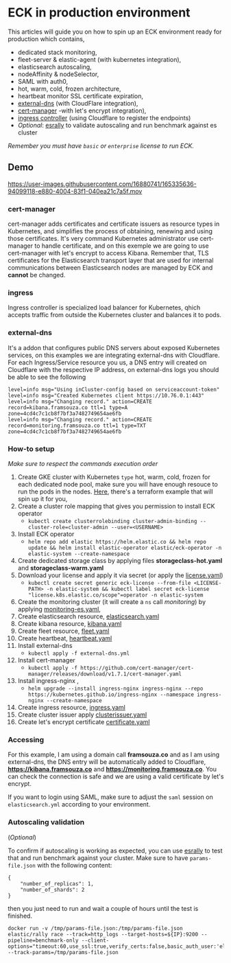# ECK in production environment

This articles will guide you on how to spin up an ECK environment ready for production which contains,

- dedicated stack monitoring,
- fleet-server & elastic-agent (with kubernetes integration),
- elasticsearch autoscaling,
- nodeAffinity & nodeSelector,
- SAML with auth0,
- hot, warm, cold, frozen architecture,
- heartbeat monitor SSL certificate expiration,
- [external-dns](https://github.com/kubernetes-sigs/external-dns) (with CloudFlare integration),
- [cert-manager](https://github.com/cert-manager/cert-manager) -with let's encrypt integration),
- [ingress controller](https://kubernetes.github.io/ingress-nginx/) (using Cloudflare to register the endpoints)
- _Optional_: [esrally](https://esrally.readthedocs.io/en/stable/) to validate autoscaling and run benchmark against es cluster

_Remember you must have `basic` or `enterprise` license to run ECK._

## Demo

https://user-images.githubusercontent.com/16880741/165335636-94099118-e880-4004-83f1-040ea21c7a5f.mov


### cert-manager
cert-manager adds certificates and  certificate issuers as resource types in Kubernetes, and simplifies the process of obtaining, renewing and using those certificates. It's very command Kubernetes administrator use cert-manager to handle certificate, and on this exemple we are going to use cert-manager with let's encrypt to access Kibana. Remember that, TLS certificates for the Elasticsearch transport layer that are used for internal communications between Elasticsearch nodes are managed by ECK and **cannot** be changed.

### ingress
Ingress controller is specialized load balancer for Kubernetes, qhich accepts traffic from outside the Kubernetes cluster and balances it to pods.

### external-dns
It's a addon that configures public DNS servers about exposed Kubernetes services, on this examples we are integrating external-dns with Cloudflare. For each Ingress/Service resource you us, a DNS entry will created on Cloudflare with the respective IP address, on external-dns logs you should be able to see the following

```
level=info msg="Using inCluster-config based on serviceaccount-token"
level=info msg="Created Kubernetes client https://10.76.0.1:443"
level=info msg="Changing record." action=CREATE record=kibana.framsouza.co ttl=1 type=A zone=4cd4c7c1cb8f7bf3a7482749654ae6fb
level=info msg="Changing record." action=CREATE record=monitoring.framsouza.co ttl=1 type=TXT zone=4cd4c7c1cb8f7bf3a7482749654ae6fb
```

### How-to setup

_Make sure to respect the commands execution order_

1. Create GKE cluster with Kubernetes `type` hot, warm, cold,  frozen for each dedicated node pool, make sure you will have enough resouce to run the pods in the nodes. [Here](https://github.com/framsouza/terraform), there's a terraform example that will spin up it for you,
2. Create a cluster role mapping that gives you permission to install ECK operator
	- `kubectl create clusterrolebinding cluster-admin-binding --cluster-role=cluster-admin --user=<USERNAME>`
3. Install ECK operator
	- `helm repo add elastic https://helm.elastic.co && helm repo update && helm install elastic-operator elastic/eck-operator -n elastic-system --create-namespace`
4. Create dedicated storage class by applying files **storageclass-hot.yaml** and **storageclass-warm.yaml**
5. Download your license and apply it via secret (or apply the [license.yaml](https://github.com/framsouza/eck-ready-for-production/blob/main/license.yaml))
	- `kubectl create secret generic eck-license --from-file <LICENSE-PATH> -n elastic-system && kubectl label secret eck-license "license.k8s.elastic.co/scope"=operator -n elastic-system`
6. Create the monitoring cluster (it will create a `ns` call *monitoring*) by applying [monitoring-es.yaml](https://github.com/framsouza/eck-ready-for-production/blob/main/monitoring-es.yaml),
7. Create elasticsearch resource, [elasticsearch.yaml](https://github.com/framsouza/eck-ready-for-production/blob/main/elasticsearch.yaml)
8. Create kibana resource, [kibana.yaml](https://github.com/framsouza/eck-ready-for-production/blob/main/kibana.yaml)
9. Create fleet resource, [fleet.yaml](https://github.com/framsouza/eck-ready-for-production/blob/main/fleet.yaml)
10. Create heartbeat, [heartbeat.yaml](https://github.com/framsouza/eck-ready-for-production/blob/main/heartbeat.yaml)
11. Install external-dns
	- `kubectl apply -f external-dns.yml`
12. Install cert-manager
	- `kubectl apply -f https://github.com/cert-manager/cert-manager/releases/download/v1.7.1/cert-manager.yaml`
13. Install ingress-nginx ,
	- `helm upgrade --install ingress-nginx ingress-nginx --repo https://kubernetes.github.io/ingress-nginx --namespace ingress-nginx --create-namespace`
16. Create ingress resource, [ingress.yaml](https://github.com/framsouza/eck-ready-for-production/blob/main/ingress.yaml)
14. Create cluster issuer apply [clusterissuer.yaml](https://github.com/framsouza/eck-ready-for-production/blob/main/clusterissuer.yaml)
15. Create let's encrypt certificate [certificate.yaml](https://github.com/framsouza/eck-ready-for-production/blob/main/certificate.yaml)

### Accessing

For this example, I am using a domain call **framsouza.co** and as I am using external-dns, the DNS entry will be automatically added to Cloudflare, **https://kibana.framsouza.co** and **https://monitoring.framsouza.co**.
You can check the connection is safe and we are using a valid certificate by let's encrypt.

If you want to login using SAML, make sure to adjust the `saml` session on `elasticsearch.yml` according to your environment.


### Autoscaling validation
(_Optional_)

To confirm if autoscaling is working as expected, you can use [esrally](https://esrally.readthedocs.io/en/stable/) to test that and run benchmark against your cluster. Make sure to have `params-file.json` with the following content:
```
{
    "number_of_replicas": 1,
    "number_of_shards": 2
}
```

then you just need to run and wait a couple of hours until the test is finished.

```
docker run -v /tmp/params-file.json:/tmp/params-file.json elastic/rally race --track=http_logs --target-hosts=${IP}:9200 --pipeline=benchmark-only --client-options="timeout:60,use_ssl:true,verify_certs:false,basic_auth_user:'elastic',basic_auth_password:'${PASSWORD}'"  --track-params=/tmp/params-file.json
```
